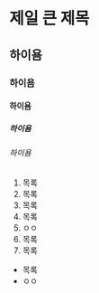 # 제일 큰 제목
## 하이욤
### 하이욤 
#### 하이욤
##### 하이욤 
###### 하이욤

1. 목록
5. 목록
2. 목록
6. 목록
7. ㅇㅇ
4. 목록
5. 목록

* 목록
* ㅇㅇ
